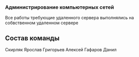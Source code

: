 ### Администрирование компьютерных сетей
Все работы требующие удаленного сервера выполнялись на собвственном удаленном сервере

## Состав команды
Скирляк Ярослав 
Григорьев Алексей 
Гафаров Данил 
